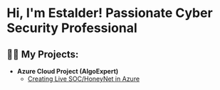 <h1>Hi, I'm Estalder! Passionate Cyber Security Professional </h1>

<h2>👨‍💻 My Projects:</h2>

- <b>Azure Cloud Project (AlgoExpert)</b>
  - [Creating Live SOC/HoneyNet in Azure](https://github.com/eavi12/AzureSOCLab)


